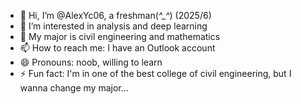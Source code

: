 - 👋 Hi, I’m @AlexYc06, a freshman(*^_^*) (2025/6)
- 👀 I’m interested in analysis and deep learning
- 🌱 My major is civil engineering and mathematics
- 📫 How to reach me: I have an Outlook account
- 😄 Pronouns: noob, willing to learn
- ⚡ Fun fact: I'm in one of the best college of civil engineering, but I wanna change my major...

<!---
AlexYc06/AlexYc06 is a ✨ special ✨ repository because its `README.md` (this file) appears on your GitHub profile.
You can click the Preview link to take a look at your changes.
--->
